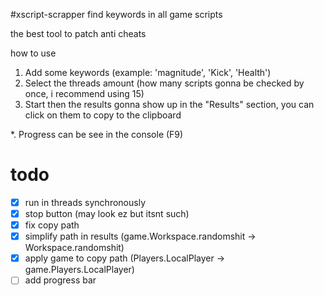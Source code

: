 #xscript-scrapper
find keywords in all game scripts

the best tool to patch anti cheats

how to use
1. Add some keywords (example: 'magnitude', 'Kick', 'Health')
2. Select the threads amount (how many scripts gonna be checked by once, i recommend using 15)
3. Start then the results gonna show up in the "Results" section, you can click on them to copy to the clipboard

*. Progress can be see in the console (F9)

# todo
- [x] run in threads synchronously
- [x] stop button (may look ez but itsnt such)
- [x] fix copy path
- [x] simplify path in results (game.Workspace.randomshit -> Workspace.randomshit)
- [x] apply game to copy path (Players.LocalPlayer -> game.Players.LocalPlayer)
- [ ] add progress bar
